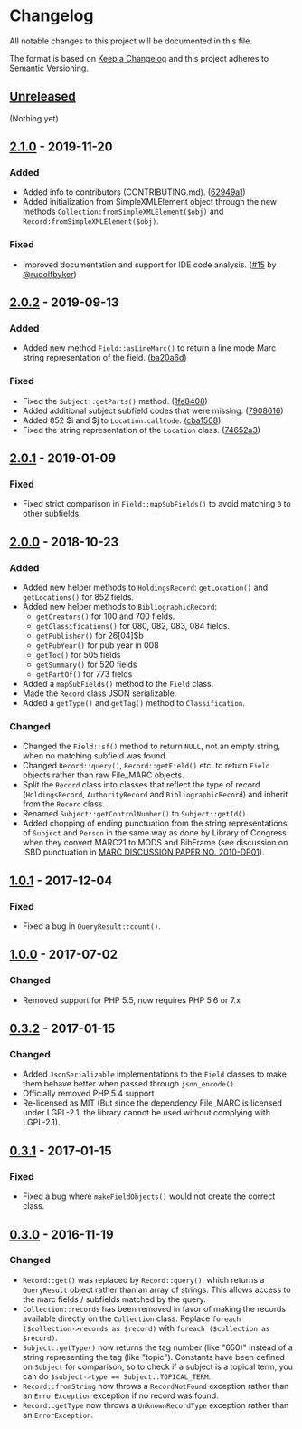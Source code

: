 # Changelog
All notable changes to this project will be documented in this file.

The format is based on [Keep a Changelog](http://keepachangelog.com/en/1.0.0/)
and this project adheres to [Semantic Versioning](http://semver.org/spec/v2.0.0.html).

## [Unreleased]

(Nothing yet)

## [2.1.0] - 2019-11-20

### Added

- Added info to contributors (CONTRIBUTING.md).
  ([62949a1](https://github.com/scriptotek/php-marc/commit/62949a1b2e1c309e3bf8bb58f9f8f138c0398d46))
- Added initialization from SimpleXMLElement object through the new methods
  `Collection:fromSimpleXMLElement($obj)` and `Record:fromSimpleXMLElement($obj)`.

### Fixed

- Improved documentation and support for IDE code analysis.
  ([#15](https://github.com/scriptotek/php-marc/issues/15)
  by [@rudolfbyker](https://github.com/rudolfbyker))

## [2.0.2] - 2019-09-13

### Added

- Added new method `Field::asLineMarc()` to return a line mode Marc string
  representation of the field.
  ([ba20a6d](https://github.com/scriptotek/php-marc/commit/ba20a6deadc9402bb65807cd63e33797d2893dea))

### Fixed

- Fixed the `Subject::getParts()` method.
  ([1fe8408](https://github.com/scriptotek/php-marc/commit/1fe8408e49c6c3afba9ec379b441c82f64ce0336))
- Added additional subject subfield codes that were missing.
  ([7908616](https://github.com/scriptotek/php-marc/commit/79086165dfce9b9d2f490d38e9f50f70fef5641f))
- Added 852 $i and $j to `Location.callCode`.
  ([cba1508](https://github.com/scriptotek/php-marc/commit/cba15083422bb2ac812b6b355341feab2cff308a))
- Fixed the string representation of the `Location` class.
  ([74652a3](https://github.com/scriptotek/php-marc/commit/74652a3bf4cc3e9fe3c916057a0a9bd47419f601))

## [2.0.1] - 2019-01-09

### Fixed

- Fixed strict comparison in `Field::mapSubFields()` to avoid matching `0`
  to other subfields.

## [2.0.0] - 2018-10-23

### Added

- Added new helper methods to `HoldingsRecord`: `getLocation()` and `getLocations()` for 852 fields.
- Added new helper methods to `BibliographicRecord`:
  - `getCreators()` for 100 and 700 fields.
  - `getClassifications()` for 080, 082, 083, 084 fields.
  - `getPublisher()` for 26[04]$b
  - `getPubYear()` for pub year in 008
  - `getToc()` for 505 fields
  - `getSummary()` for 520 fields
  - `getPartOf()` for 773 fields
- Added a `mapSubFields()` method to the `Field` class.
- Made the `Record` class JSON serializable.
- Added a `getType()` and `getTag()` method to `Classification`.

### Changed

- Changed the `Field::sf()` method to return `NULL`, not an empty string,
  when no matching subfield was found.
- Changed `Record::query()`, `Record::getField()` etc. to return `Field`
  objects rather than raw File_MARC objects.
- Split the `Record` class into classes that reflect the type of
  record (`HoldingsRecord`, `AuthorityRecord` and `BibliographicRecord`)
  and inherit from the `Record` class.
- Renamed `Subject::getControlNumber()` to `Subject::getId()`.
- Added chopping of ending punctuation from the string representations of
  `Subject` and `Person` in the same way as done by Library of Congress
  when they convert MARC21 to MODS and BibFrame
  (see discussion on ISBD punctuation in [MARC DISCUSSION PAPER NO. 2010-DP01](https://www.loc.gov/marc/marbi/2010/2010-dp01.html)).

## [1.0.1] - 2017-12-04
### Fixed

- Fixed a bug in `QueryResult::count()`.

## [1.0.0] - 2017-07-02
### Changed

- Removed support for PHP 5.5, now requires PHP 5.6 or 7.x

## [0.3.2] - 2017-01-15

### Changed

- Added `JsonSerializable` implementations to the `Field` classes to make them behave better when passed through `json_encode()`.
- Officially removed PHP 5.4 support
- Re-licensed as MIT (But since the dependency File_MARC is licensed under LGPL-2.1, the library cannot be used without complying with LGPL-2.1).

## [0.3.1] - 2017-01-15
### Fixed

- Fixed a bug where `makeFieldObjects()` would not create the correct class.

## [0.3.0] - 2016-11-19

### Changed
- `Record::get()` was replaced by `Record::query()`, which returns a `QueryResult` object rather than an array of strings.
  This allows access to the marc fields / subfields matched by the query.
- `Collection::records` has been removed in favor of making the records available directly on the `Collection` class.
  Replace `foreach ($collection->records as $record)` with `foreach ($collection as $record)`.
- `Subject::getType()` now returns the tag number (like "650)" instead of a string representing the tag (like "topic").
  Constants have been defined on `Subject` for comparison, so to check if a subject is a topical term,
  you can do `$subject->type == Subject::TOPICAL_TERM`.
- `Record::fromString` now throws a `RecordNotFound` exception rather than an `ErrorException` exception if no record was found.
- `Record::getType` now throws a `UnknownRecordType` exception rather than an `ErrorException`.

[Unreleased]: https://github.com/scriptotek/php-marc/compare/v2.1.0...HEAD
[2.1.0]: https://github.com/scriptotek/php-marc/compare/v2.0.2...v2.1.0
[2.0.2]: https://github.com/scriptotek/php-marc/compare/v2.0.1...v2.0.2
[2.0.1]: https://github.com/scriptotek/php-marc/compare/v2.0.0...v2.0.1
[2.0.0]: https://github.com/scriptotek/php-marc/compare/v1.0.1...v2.0.0
[1.0.1]: https://github.com/scriptotek/php-marc/compare/v1.0.0...v1.0.1
[1.0.0]: https://github.com/scriptotek/php-marc/compare/v0.3.2...v1.0.0
[0.3.2]: https://github.com/scriptotek/php-marc/compare/v0.3.1...v0.3.2
[0.3.1]: https://github.com/scriptotek/php-marc/compare/v0.3.0...v0.3.1
[0.3.0]: https://github.com/scriptotek/php-marc/compare/v0.2.1...v0.3.0
